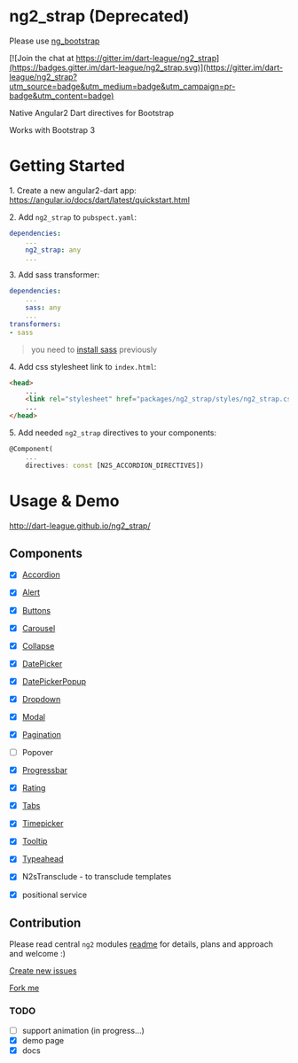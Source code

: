 # ng2_strap (Deprecated)

Please use [ng_bootstrap](https://pub.dartlang.org/packages/ng_bootstrap)

[![Join the chat at https://gitter.im/dart-league/ng2_strap](https://badges.gitter.im/dart-league/ng2_strap.svg)](https://gitter.im/dart-league/ng2_strap?utm_source=badge&utm_medium=badge&utm_campaign=pr-badge&utm_content=badge)

Native Angular2 Dart directives for Bootstrap

Works with Bootstrap 3

# Getting Started

1\. Create a new angular2-dart app: https://angular.io/docs/dart/latest/quickstart.html

2\. Add `ng2_strap` to `pubspect.yaml`:
    
```yaml
dependencies:
    ...
    ng2_strap: any
    ...
```

3\. Add sass transformer:

```yaml
dependencies:
    ...
    sass: any
    ...
transformers:
- sass
```

> you need to [install sass](http://sass-lang.com/install) previously


4\. Add css stylesheet link to `index.html`:

```html
<head>
    ...
    <link rel="stylesheet" href="packages/ng2_strap/styles/ng2_strap.css">
    ...
</head>
```

5\. Add needed `ng2_strap` directives to your components:

```dart
@Component(
    ...
    directives: const [N2S_ACCORDION_DIRECTIVES])
```

# Usage & Demo

http://dart-league.github.io/ng2_strap/

## Components

- [x] [Accordion](http://dart-league.github.io/ng2_strap/#accordion)
- [x] [Alert](http://dart-league.github.io/ng2_strap/#accordion)
- [x] [Buttons](http://dart-league.github.io/ng2_strap/#accordion)
- [x] [Carousel](http://dart-league.github.io/ng2_strap/#accordion)
- [x] [Collapse](http://dart-league.github.io/ng2_strap/#accordion)
- [x] [DatePicker](http://dart-league.github.io/ng2_strap/#accordion)
- [x] [DatePickerPopup](http://dart-league.github.io/ng2_strap/#accordion)
- [x] [Dropdown](http://dart-league.github.io/ng2_strap/#accordion)
- [x] [Modal](http://dart-league.github.io/ng2_strap/#modal)
- [x] [Pagination](http://dart-league.github.io/ng2_strap/#accordion)
- [ ] Popover
- [x] [Progressbar](http://dart-league.github.io/ng2_strap/#accordion)
- [x] [Rating](http://dart-league.github.io/ng2_strap/#accordion)
- [x] [Tabs](http://dart-league.github.io/ng2_strap/#accordion)
- [x] [Timepicker](http://dart-league.github.io/ng2_strap/#accordion)
- [x] [Tooltip](http://dart-league.github.io/ng2_strap/#accordion)
- [x] [Typeahead](http://dart-league.github.io/ng2_strap/#accordion)

- [x] N2sTransclude - to transclude templates
- [x] positional service

## Contribution

Please read central `ng2` modules [readme](https://github.com/valor-software/ng2-plans) for details, plans and approach and welcome :)

[Create new issues](https://github.com/luisvt/ng2_strap/issues/new)

[Fork me](https://github.com/luisvt/ng2_strap/issues#fork-destination-box)


### TODO
- [ ] support animation  (in progress...)
- [x] demo page
- [x] docs
